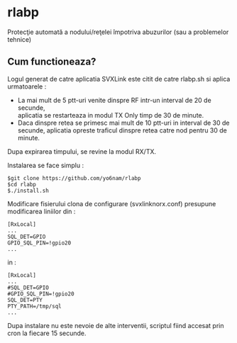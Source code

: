 # rlabp
Protecţie automată a nodului/reţelei împotriva abuzurilor (sau a problemelor tehnice)

## Cum functioneaza?
Logul generat de catre aplicatia SVXLink este citit de catre rlabp.sh si aplica urmatoarele :  
- La mai mult de 5 ptt-uri venite dinspre RF intr-un interval de 20 de secunde,  
aplicatia se restarteaza in modul TX Only timp de 30 de minute.  
- Daca dinspre retea se primesc mai mult de 10 ptt-uri in interval de 30 de secunde, aplicatia opreste traficul dinspre retea catre nod pentru 30 de minute.  

Dupa expirarea timpului, se revine la modul RX/TX.  
  
Instalarea se face simplu :
~~~ \
$git clone https://github.com/yo6nam/rlabp  
$cd rlabp  
$./install.sh  
~~~
  
Modificare fisierului clona de configurare (svxlinknorx.conf) presupune modificarea liniilor din : 
~~~ \
[RxLocal]
...  
SQL_DET=GPIO  
GPIO_SQL_PIN=!gpio20  
...  
~~~
  
in :
~~~ \
[RxLocal]
...  
#SQL_DET=GPIO  
#GPIO_SQL_PIN=!gpio20  
SQL_DET=PTY  
PTY_PATH=/tmp/sql  
...  
~~~
  
Dupa instalare nu este nevoie de alte interventii, scriptul fiind accesat prin cron la fiecare 15 secunde.  
